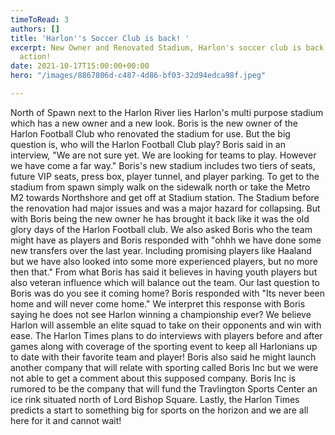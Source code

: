 ```yaml
---
timeToRead: 3
authors: []
title: 'Harlon''s Soccer Club is back! '
excerpt: New Owner and Renovated Stadium, Harlon's soccer club is back and ready for
  action!
date: 2021-10-17T15:00:00+00:00
hero: "/images/8867806d-c487-4d86-bf03-32d94edca98f.jpeg"

---
```

North of Spawn next to the Harlon River lies Harlon's multi purpose stadium which has a new owner and a new look. Boris is the new owner of the Harlon Football Club who renovated the stadium for use. But the big question is, who will the Harlon Football Club play? Boris said in an interview, "We are not sure yet. We are looking for teams to play. However we have come a far way." Boris's new stadium includes two tiers of seats, future VIP seats, press box, player tunnel, and player parking. To get to the stadium from spawn simply walk on the sidewalk north or take the Metro M2 towards Northshore and get off at Stadium station. The Stadium before the renovation had major issues and was a major hazard for collapsing. But with Boris being the new owner he has brought it back like it was the old glory days of the Harlon Football club. We also asked Boris who the team might have as players and Boris responded with "ohhh we have done some new transfers over the last year. Including promising players like Haaland but we have also looked into some more experienced players, but no more then that." From what Boris has said it believes in having youth players but also veteran influence which will balance out the team. Our last question to Boris was do you see it coming home? Boris responded with "Its never been home and will never come home." We interpret this response with Boris saying he does not see Harlon winning a championship ever? We believe Harlon will assemble an elite squad to take on their opponents and win with ease. The Harlon Times plans to do interviews with players before and after games along with coverage of the sporting event to keep all Harlonians up to date with their favorite team and player! Boris also said he might launch another company that will relate with sporting called Boris Inc but we were not able to get a comment about this supposed company. Boris Inc is rumored to be the company that will fund the Travlington Sports Center an ice rink situated north of Lord Bishop Square. Lastly, the Harlon Times predicts a start to something big for sports on the horizon and we are all here for it and cannot wait!